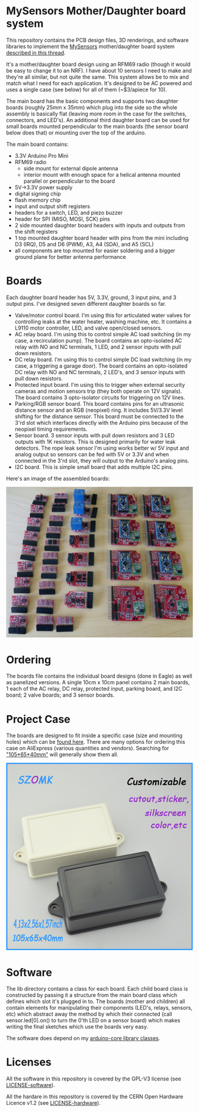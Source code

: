 # MySensors Mother/Daughter board system

This repository contains the PCB design files, 3D renderings, and
software libraries to implement the
[MySensors](http:www.mysensors.org) mother/daughter board system
[described in this
thread](http://forum.mysensors.org/topic/2480/mother-daughter-board-system).

It's a mother/daughter board design using an RFM69 radio (though it
would be easy to change it to an NRF). I have about 10 sensors I need
to make and they're all similar, but not quite the same. This system
allows be to mix and match what I need for each application. It's
designed to be AC powered and uses a single case (see below) for all
of them (~$3/apiece for 10).

The main board has the basic components and supports two daughter
boards (roughly 25mm x 35mm) which plug into the side so the whole
assembly is basically flat (leaving more room in the case for the
switches, connectors, and LED's). An additional third daughter board
can be used for small boards mounted perpendicular to the main boards
(the sensor board below does that) or mounting over the top of the
arduino.

The main board contains:

- 3.3V Arduino Pro Mini
- RFM69 radio
   - side mount for external dipole antenna
   - interior mount with enough space for a helical antenna mounted
     parallel or perpendicular to the board
- 5V->3.3V power supply
- digital signing chip
- flash memory chip
- input and output shift registers
- headers for a switch, LED, and piezo buzzer
- header for SPI (MISO, MOSI, SCK) pins
- 2 side mounted daughter board headers with inputs and outputs from
  the shift registers
- 1 top mounted daughter board header with pins from the mini including
  D3 (IRQ), D5 and D6 (PWM), A3, A4 (SDA), and A5 (SCL)
- all components are top mounted for easier soldering and a bigger
  ground plane for better antenna performance

# Boards

Each daughter board header has 5V, 3.3V, ground, 3 input pins, and 3
output pins.  I've designed seven different daughter boards so far.   

- Valve/motor control board. I'm using this for articulated water
  valves for controlling leaks at the water heater, washing machine,
  etc.  It contains a L9110 motor controller, LED, and valve
  open/closed sensors.
- AC relay board. I'm using this to control simple AC load switching
  (in my case, a recirculation pump).  The board contains an
  opto-isolated AC relay with NO and NC terminals, 1 LED, and 2 sensor
  inputs with pull down resistors.
- DC relay board. I'm using this to control simple DC load switching
  (in my case, a triggering a garage door).  The board contains an
  opto-isolated DC relay with NO and NC terminals, 2 LED's, and 3 sensor
  inputs with pull down resistors.
- Protected input board. I'm using this to trigger when external
  security cameras and motion sensors trip (they both operate on 12V
  signals).  The board contains 3 opto-isolator circuits for
  triggering on 12V lines.
- Parking/RGB sensor board.  This board contains pins for an
  ultrasonic distance sensor and an RGB (neopixel) ring.  It includes
  5V/3.3V level shifting for the distance sensor.  This board must be
  connected to the 3'rd slot which interfaces directly with the
  Arduino pins because of the neopixel timing requirements.
- Sensor board.  3 sensor inputs with pull down resistors and 3 LED
  outputs with 1K resistors.  This is designed primarily for water
  leak detectors.  The rope leak sensor I'm using works better w/ 5V
  input and analog output so sensors can be fed with 5V or 3.3V and
  when connected in the 3'rd slot, they will output to the Arduino's
  analog pins.
- I2C board.  This is simple small board that adds multiple I2C pins.

Here's an image of the assembled boards:

![Boards](images/boards.jpg)

# Ordering

The boards file contains the individual board designs (done in Eagle)
as well as panelized versions.  A single 10cm x 10cm panel contains 2
main boards, 1 each of the AC relay, DC relay, protected input,
parking board, and I2C board; 2 valve boards; and 3 sensor boards.  

# Project Case

The boards are designed to fit inside a specific case (size and
mounting holes) which can be [found
here](http://www.aliexpress.com/item/Wholesale-electrical-junction-box-10pcs-105-65-40mm-plastic-instrument-box-plastic-box-electronic-project-box/1986580384.html).
There are many options for ordering this case on AliExpress (various
quantities and vendors).  Searching for ["105\*65\*40mm"](http://www.aliexpress.com/af/105*65*40mm.html?ltype=wholesale&d=y&origin=n&isViewCP=y&catId=0&initiative_id=SB_20160206141640&SearchText=105*65*40mm) will
generally show them all.

![Case](images/case.jpg)

# Software

The lib directory contains a class for each board.  Each child board
class is constructed by passing it a structure from the main board
class which defines which slot it's plugged in to.  The boards (mother
and children) all contain elements for manipulating their components
(LED's, relays, sensors, etc) which abstract away the method by which
their connected (call sensor.led[0].on() to turn the 0'th LED on a
sensor board) which makes writing the final sketches which use the
boards very easy.

The software does depend on my [arduino-core library
classes](https://github.com/TD22057/TD-Arduino-Core).

# Licenses

All the software in this repository is covered by the GPL-V3 license
(see [LICENSE-software](LICENSE-software)).

All the hardare in this repository is covered by the CERN Open
Hardware Licence v1.2 (see [LICENSE-hardware](LICENSE-hardware)).

